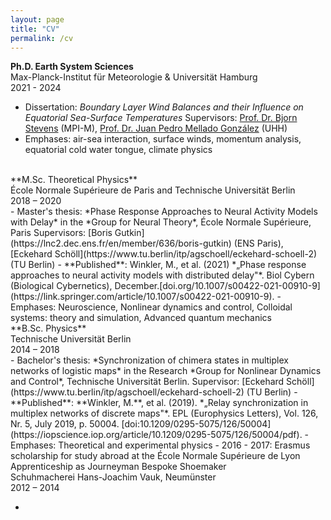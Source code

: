 ```yaml
---
layout: page
title: "CV"
permalink: /cv
---
```

**Ph.D. Earth System Sciences**
<br>
Max-Planck-Institut für Meteorologie & Universität Hamburg
<br>
2021 - 2024
<br>
- Dissertation: *Boundary Layer Wind Balances and their Influence on Equatorial Sea-Surface Temperatures*
	Supervisors: [Prof. Dr. Bjorn Stevens](https://mpimet.mpg.de/institut/mitarbeiterinnen/mitarbeiterdetail?tx_mitarbeiterverwaltung_mitarbeiterliste%5Baction%5D=show&tx_mitarbeiterverwaltung_mitarbeiterliste%5Bcontroller%5D=Mitarbeiter&tx_mitarbeiterverwaltung_mitarbeiterliste%5Bmitarbeiter%5D=11&cHash=6b76dcfaee5961642aba4f38def0c875) (MPI-M), [Prof. Dr. Juan Pedro Mellado González](https://jpmellado.github.io/) (UHH)
- Emphases: air-sea interaction, surface winds, momentum analysis, equatorial cold water tongue, climate physics
<br>
**M.Sc. Theoretical Physics**
<br>
École Normale Supérieure de Paris and Technische Universität Berlin
<br>
2018 – 2020   
<br>
- Master's thesis: *Phase Response Approaches to Neural Activity Models with Delay* in the *Group for Neural Theory*, École Normale Supérieure, Paris
	Supervisors: [Boris Gutkin](https://lnc2.dec.ens.fr/en/member/636/boris-gutkin) (ENS Paris), [Eckehard Schöll](https://www.tu.berlin/itp/agschoell/eckehard-schoell-2) (TU Berlin)
- **Published**: 
	Winkler, M., et al. (2021) *„Phase response approaches to neural activity models with distributed delay"*. Biol Cybern (Biological Cybernetics), December.[doi.org/10.1007/s00422-021-00910-9](https://link.springer.com/article/10.1007/s00422-021-00910-9).
- Emphases: Neuroscience, Nonlinear dynamics and control, Colloidal systems: theory and simulation, Advanced quantum mechanics
<br>
**B.Sc. Physics**
<br>
Technische Universität Berlin
<br>
2014 – 2018   
<br>
- Bachelor's thesis: *Synchronization of chimera states in multiplex networks of logistic maps* in the Research *Group for Nonlinear Dynamics and Control*, Technische Universität Berlin.
	Supervisor: [Eckehard Schöll](https://www.tu.berlin/itp/agschoell/eckehard-schoell-2) (TU Berlin)
- **Published**: 
	**Winkler, M.**, et al. (2019). *„Relay synchronization in multiplex networks of discrete maps"*. EPL (Europhysics Letters), Vol. 126, Nr. 5, July 2019, p. 50004. [doi:10.1209/0295-5075/126/50004](https://iopscience.iop.org/article/10.1209/0295-5075/126/50004/pdf).
- Emphases: Theoretical and experimental physics
- 2016 - 2017: Erasmus scholarship for study abroad at the École Normale Supérieure de Lyon
<br>
Apprenticeship as Journeyman Bespoke Shoemaker
<br>
Schuhmacherei Hans-Joachim Vauk, Neumünster
<br>
2012 – 2014

-
